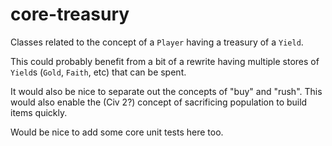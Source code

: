 # core-treasury

Classes related to the concept of a `Player` having a treasury of a `Yield`.

This could probably benefit from a bit of a rewrite having multiple stores of `Yield`s (`Gold`, `Faith`, etc) that can
be spent.

It would also be nice to separate out the concepts of "buy" and "rush". This would also enable the (Civ 2?) concept of
sacrificing population to build items quickly.

Would be nice to add some core unit tests here too.
